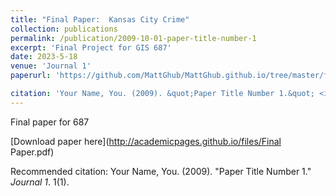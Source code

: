 ```yaml
---
title: "Final Paper:  Kansas City Crime"
collection: publications
permalink: /publication/2009-10-01-paper-title-number-1
excerpt: 'Final Project for GIS 687'
date: 2023-5-18
venue: 'Journal 1'
paperurl: 'https://github.com/MattGhub/MattGhub.github.io/tree/master/files/Final Paper.pdf'

citation: 'Your Name, You. (2009). &quot;Paper Title Number 1.&quot; <i>Journal 1</i>. 1(1).'
---
```

Final paper for 687

[Download paper here](http://academicpages.github.io/files/Final Paper.pdf)

Recommended citation: Your Name, You. (2009). "Paper Title Number 1." <i>Journal 1</i>. 1(1).

